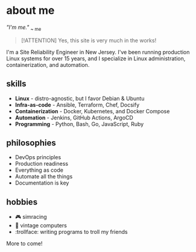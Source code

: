 # about me

*"I'm me."* <sub>~ me</sub>

>[!ATTENTION]
> Yes, this site is very much in the works!

I'm a Site Reliability Engineer in New Jersey. I've been running production Linux systems for over 15 years, and I specialize in Linux administration, containerization, and automation.

<!-- tabs: start -->

## **skills**

- **Linux** - distro-agnostic, but I favor Debian & Ubuntu
- **Infra-as-code** - Ansible, Terraform, Chef, Docsify
- **Containerization** - Docker, Kubernetes, and Docker Compose
- **Automation** - Jenkins, GitHub Actions, ArgoCD
- **Programming** - Python, Bash, Go, JavaScript, Ruby

## **philosophies**

- DevOps principles
- Production readiness
- Everything as code
- Automate all the things
- Documentation is key

## **hobbies**

- :video_game:  simracing
- :floppy_disk: vintage computers
- :trollface: writing programs to troll my friends

<!-- tabs: end -->

More to come!
